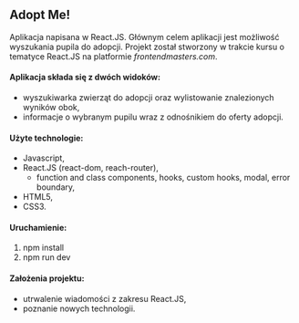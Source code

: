 ## Adopt Me!

Aplikacja napisana w React.JS. Głównym celem aplikacji jest możliwość wyszukania pupila do adopcji. Projekt został stworzony w trakcie kursu o tematyce React.JS na platformie 
*frontendmasters.com*.

#### Aplikacja składa się z dwóch widoków:

* wyszukiwarka zwierząt do adopcji oraz wylistowanie znalezionych wyników obok,
* informacje o wybranym pupilu wraz z odnośnikiem do oferty adopcji. 

#### Użyte technologie:

* Javascript,
* React.JS (react-dom, reach-router),
  * function and class components, hooks, custom hooks, modal, error boundary,
* HTML5,
* CSS3.

#### Uruchamienie:

1. npm install
2. npm run dev

#### Założenia projektu:
* utrwalenie wiadomości z zakresu React.JS,
* poznanie nowych technologii.
